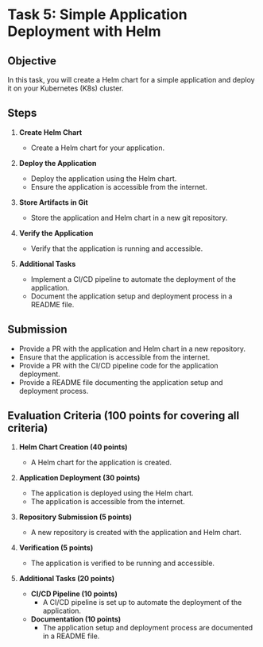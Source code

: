 # Task 5: Simple Application Deployment with Helm

## Objective

In this task, you will create a Helm chart for a simple application and deploy it on your Kubernetes (K8s) cluster.

## Steps

1. **Create Helm Chart**

   - Create a Helm chart for your application.

2. **Deploy the Application**

   - Deploy the application using the Helm chart.
   - Ensure the application is accessible from the internet.

3. **Store Artifacts in Git**

   - Store the application and Helm chart in a new git repository.

4. **Verify the Application**

   - Verify that the application is running and accessible.

5. **Additional Tasks**
   - Implement a CI/CD pipeline to automate the deployment of the application.
   - Document the application setup and deployment process in a README file.

## Submission

- Provide a PR with the application and Helm chart in a new repository.
- Ensure that the application is accessible from the internet.
- Provide a PR with the CI/CD pipeline code for the application deployment.
- Provide a README file documenting the application setup and deployment process.

## Evaluation Criteria (100 points for covering all criteria)

1. **Helm Chart Creation (40 points)**

   - A Helm chart for the application is created.

2. **Application Deployment (30 points)**

   - The application is deployed using the Helm chart.
   - The application is accessible from the internet.

3. **Repository Submission (5 points)**

   - A new repository is created with the application and Helm chart.

4. **Verification (5 points)**

   - The application is verified to be running and accessible.

5. **Additional Tasks (20 points)**
   - **CI/CD Pipeline (10 points)**
     - A CI/CD pipeline is set up to automate the deployment of the application.
   - **Documentation (10 points)**
     - The application setup and deployment process are documented in a README file.
